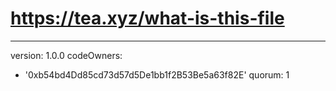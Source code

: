 # https://tea.xyz/what-is-this-file
---
version: 1.0.0
codeOwners:
  - '0xb54bd4Dd85cd73d57d5De1bb1f2B53Be5a63f82E'
quorum: 1
